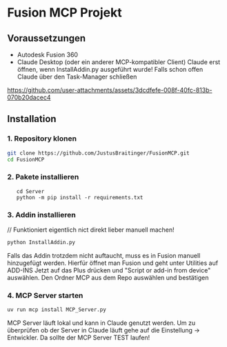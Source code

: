 # Fusion MCP Projekt

## Voraussetzungen

- Autodesk Fusion 360
- Claude Desktop (oder ein anderer MCP-kompatibler Client)
Claude erst öffnen, wenn InstallAddin.py ausgeführt wurde!
Falls schon offen Claude über den Task-Manager schließen



https://github.com/user-attachments/assets/3dcdfefe-008f-40fc-813b-070b20dacec4



## Installation

### 1. Repository klonen

```bash
git clone https://github.com/JustusBraitinger/FusionMCP.git
cd FusionMCP
```
### 2. Pakete installieren

   ```pip install uv mcp fastmcp
      cd Server
      python -m pip install -r requirements.txt

```
### 3. Addin installieren
// Funktioniert eigentlich nict direkt lieber manuell machen!
```bash
python InstallAddin.py
```
Falls das Addin trotzdem nicht auftaucht, muss es in Fusion manuell hinzugefügt werden.
Hierfür öffnet man Fusion und geht unter Utilities auf ADD-INS
Jetzt auf das Plus drücken und  "Script or add-in from device" auswählen.
Den Ordner MCP aus dem Repo auswählen und bestätigen
### 4. MCP Server starten
```bash
uv run mcp install MCP_Server.py

```
MCP Server läuft lokal und kann in Claude genutzt werden.
Um zu überprüfen ob der Server in Claude läuft gehe auf die Einstellung -> Entwickler. Da sollte der MCP Server TEST laufen!

